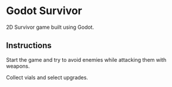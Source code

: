 # Godot Survivor

2D Survivor game built using Godot.

## Instructions

Start the game and try to avoid enemies while attacking them with weapons.

Collect vials and select upgrades.

